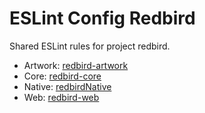 # ESLint Config Redbird

Shared ESLint rules for project redbird.

* Artwork: [redbird-artwork](https://github.com/joncursi/redbird-artwork)
* Core: [redbird-core](https://github.com/joncursi/redbird-core)
* Native: [redbirdNative](https://github.com/joncursi/redbirdNative)
* Web: [redbird-web](https://github.com/joncursi/redbird-web)
